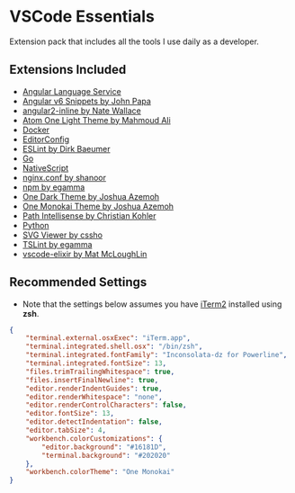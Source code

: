 # VSCode Essentials
Extension pack that includes all the tools I use daily as a developer.

## Extensions Included
- [Angular Language Service](https://marketplace.visualstudio.com/items?itemName=Angular.ng-template)
- [Angular v6 Snippets by John Papa](https://marketplace.visualstudio.com/items?itemName=johnpapa.Angular2)
- [angular2-inline by Nate Wallace](https://marketplace.visualstudio.com/items?itemName=natewallace.angular2-inline)
- [Atom One Light Theme by Mahmoud Ali](https://marketplace.visualstudio.com/items?itemName=akamud.vscode-theme-onelight)
- [Docker](https://marketplace.visualstudio.com/items?itemName=PeterJausovec.vscode-docker)
- [EditorConfig](https://marketplace.visualstudio.com/items?itemName=EditorConfig.EditorConfig)
- [ESLint by Dirk Baeumer](https://marketplace.visualstudio.com/items?itemName=dbaeumer.vscode-eslint)
- [Go](https://marketplace.visualstudio.com/items?itemName=ms-vscode.Go)
- [NativeScript](https://marketplace.visualstudio.com/items?itemName=Telerik.nativescript)
- [nginx.conf by shanoor](https://marketplace.visualstudio.com/items?itemName=shanoor.vscode-nginx)
- [npm by egamma](https://marketplace.visualstudio.com/items?itemName=eg2.vscode-npm-script)
- [One Dark Theme by Joshua Azemoh](https://marketplace.visualstudio.com/items?itemName=azemoh.theme-onedark)
- [One Monokai Theme by Joshua Azemoh](https://marketplace.visualstudio.com/items?itemName=azemoh.one-monokai)
- [Path Intellisense by Christian Kohler](https://marketplace.visualstudio.com/items?itemName=christian-kohler.path-intellisense)
- [Python](https://marketplace.visualstudio.com/items?itemName=ms-python.python)
- [SVG Viewer by cssho](https://marketplace.visualstudio.com/items?itemName=cssho.vscode-svgviewer)
- [TSLint by egamma](https://marketplace.visualstudio.com/items?itemName=eg2.tslint)
- [vscode-elixir by Mat McLoughLin](https://marketplace.visualstudio.com/items?itemName=mjmcloug.vscode-elixir)

## Recommended Settings
- Note that the settings below assumes you have [iTerm2](https://www.iterm2.com/) installed using **zsh**.
```json
{
    "terminal.external.osxExec": "iTerm.app",
    "terminal.integrated.shell.osx": "/bin/zsh",
    "terminal.integrated.fontFamily": "Inconsolata-dz for Powerline",
    "terminal.integrated.fontSize": 13,
    "files.trimTrailingWhitespace": true,
    "files.insertFinalNewline": true,
    "editor.renderIndentGuides": true,
    "editor.renderWhitespace": "none",
    "editor.renderControlCharacters": false,
    "editor.fontSize": 13,
    "editor.detectIndentation": false,
    "editor.tabSize": 4,
    "workbench.colorCustomizations": {
        "editor.background": "#16181D",
        "terminal.background": "#202020"
    },
    "workbench.colorTheme": "One Monokai"
}
```
